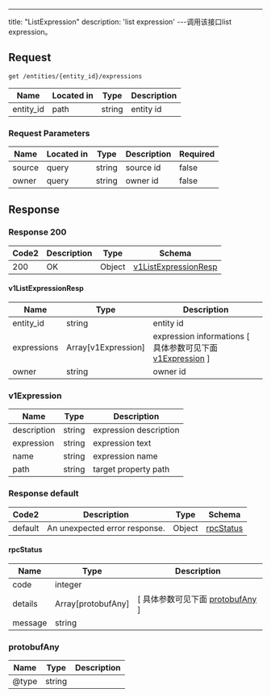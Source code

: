 ---
title: "ListExpression"
description: 'list expression'
---调用该接口list expression。



## Request


```
get /entities/{entity_id}/expressions
```

| Name | Located in | Type | Description | 
| ---- | ---------- | ----------- | ----------- | 
| entity_id | path | string | entity id |  

###  Request Parameters

| Name | Located in | Type | Description |  Required |
| ---- | ---------- | ----------- | ----------- |  ---- |
| source | query | string | source id |  false |
| owner | query | string | owner id |  false |

## Response

### Response  200 
| Code2 | Description | Type | Schema |
| ---- | ----------- | ------ | ------ |
| 200 | OK | Object | [v1ListExpressionResp](#v1ListExpressionResp) |

#### v1ListExpressionResp

| Name | Type | Description | 
| ---- | ---- | ----------- |     
| entity_id | string | entity id |          
| expressions | Array[v1Expression] | expression informations [ 具体参数可见下面 [v1Expression](#v1Expression) ] |       
| owner | string | owner id |   

### v1Expression
| Name | Type | Description | 
| ---- | ---- | ----------- |     
| description | string | expression description |      
| expression | string | expression text |      
| name | string | expression name |      
| path | string | target property path |   



### Response  default 
| Code2 | Description | Type | Schema |
| ---- | ----------- | ------ | ------ |
| default | An unexpected error response. | Object | [rpcStatus](#rpcStatus) |

#### rpcStatus

| Name | Type | Description | 
| ---- | ---- | ----------- |     
| code | integer |  |          
| details | Array[protobufAny] |  [ 具体参数可见下面 [protobufAny](#protobufAny) ] |       
| message | string |  |   

### protobufAny
| Name | Type | Description | 
| ---- | ---- | ----------- |     
| @type | string |  |   



